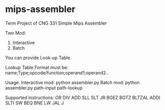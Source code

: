 # mips-assembler
Term Project of CNG 331
Simple Mips Assembler

Two Mod:
1. Interactive
2. Batch

You can provide Look-up Table.

Lookup Table Format must be:
name;Type;opcode/function;operand1;operand2..

Usage: 
Interactive mod:
python assembler.py
Batch mod:
python assembler.py path-input path-lookup

Supported Instructions:
OR
DIV
ADD
SLL
SLT
JR
BGEZ
BGTZ
BLTZAL
ADDI
SLTI
SW
BEQ
BNE
LW
JAL
J